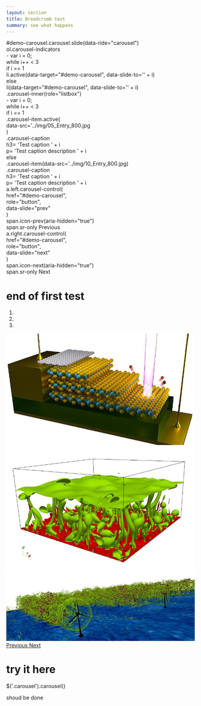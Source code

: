 ```yaml
---
layout: section
title: Breadcrumb test
summary: see what happens
---
```





<p>#demo-carousel.carousel.slide(data-ride=&quot;carousel&quot;)<br>
ol.carousel-indicators<br>
- var i = 0;<br>
while i++ &lt; 3<br>
if i == 1<br>
li.active(data-target=&quot;#demo-carousel&quot;, data-slide-to='' + i)<br>
else<br>
li(data-target=&quot;#demo-carousel&quot;, data-slide-to='' + i)<br>
.carousel-inner(role=&quot;listbox&quot;)<br>
- var i = 0;<br>
while i++ &lt; 3<br>
if i == 1<br>
.carousel-item.active(<br>
data-src='../img/05_Entry_800.jpg<br>
)<br>
.carousel-caption<br>
h3= 'Test caption ' + i<br>
p= 'Test caption description ' + i<br>
else<br>
.carousel-item(data-src='../img/10_Entry_800.jpg)<br>
.carousel-caption<br>
h3= 'Test caption ' + i<br>
p= 'Test caption description ' + i<br>
a.left.carousel-control(<br>
href=&quot;#demo-carousel&quot;,<br>
role=&quot;button&quot;,<br>
data-slide=&quot;prev&quot;<br>
)<br>
span.icon-prev(aria-hidden=&quot;true&quot;)<br>
span.sr-only Previous<br>
a.right.carousel-control(<br>
href=&quot;#demo-carousel&quot;,<br>
role=&quot;button&quot;,<br>
data-slide=&quot;next&quot;<br>
)<br>
span.icon-next(aria-hidden=&quot;true&quot;)<br>
span.sr-only Next</p>



# end of first test




<div id="carouselExampleIndicators" class="carousel slide" data-ride="carousel">
  <ol class="carousel-indicators">
    <li data-target="#carouselExampleIndicators" data-slide-to="0" class="active"></li>
    <li data-target="#carouselExampleIndicators" data-slide-to="1"></li>
    <li data-target="#carouselExampleIndicators" data-slide-to="2"></li>
  </ol>
  <div class="carousel-inner">
    <div class="carousel-item active">
      <img class="d-block w-100" src="../img/10_Entry_800.jpg" alt="First slide">
    </div>
    <div class="carousel-item">
      <img class="d-block w-100" src="../img/12_Entry_800.jpg" alt="Second slide">
    </div>
    <div class="carousel-item">
      <img class="d-block w-100" src="../img/05_Entry_800.jpg" alt="Third slide">
    </div>
  </div>
  <a class="carousel-control-prev" href="#carouselExampleIndicators" role="button" data-slide="prev">
    <span class="carousel-control-prev-icon" aria-hidden="true"></span>
    <span class="sr-only">Previous</span>
  </a>
  <a class="carousel-control-next" href="#carouselExampleIndicators" role="button" data-slide="next">
    <span class="carousel-control-next-icon" aria-hidden="true"></span>
    <span class="sr-only">Next</span>
  </a>
</div>

# try it here

$('.carousel').carousel()

shoud be done
